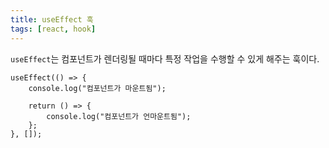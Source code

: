 ```yaml
---
title: useEffect 훅
tags: [react, hook]
---
```


`useEffect`는 컴포넌트가 렌더링될 때마다 특정 작업을 수행할 수 있게 해주는 훅이다.

```tsx
useEffect(() => {
    console.log("컴포넌트가 마운트됨");

    return () => {
        console.log("컴포넌트가 언마운트됨");
    };
}, []);
```
